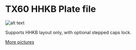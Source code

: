 # TX60 HHKB Plate file 

![alt text](https://i.imgur.com/GwemVNZ.jpg)

Supports HHKB layout only, with optional stepped caps lock.

[More pictures](https://imgur.com/a/3xPuVuJ)
